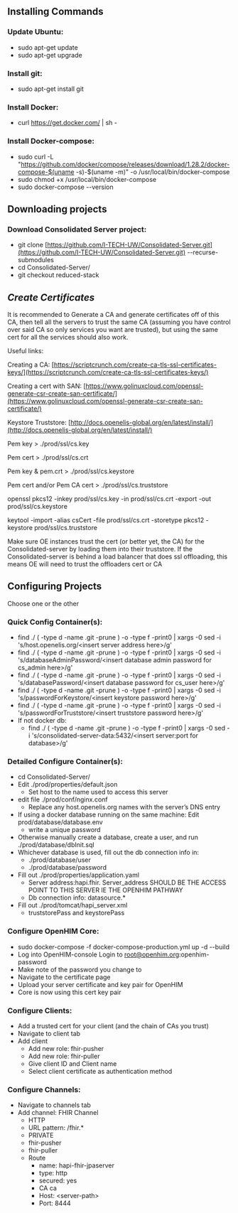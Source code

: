 ## Installing Commands


### Update Ubuntu:



* sudo apt-get update
* sudo apt-get upgrade


### Install git:



* sudo apt-get install git


### Install Docker:



* curl https://get.docker.com/ | sh -


### Install Docker-compose:



* sudo curl -L "https://github.com/docker/compose/releases/download/1.28.2/docker-compose-$(uname -s)-$(uname -m)" -o /usr/local/bin/docker-compose
* sudo chmod +x /usr/local/bin/docker-compose
* sudo docker-compose --version


## Downloading projects


### Download Consolidated Server project:



* git clone [https://github.com/I-TECH-UW/Consolidated-Server.git](https://github.com/I-TECH-UW/Consolidated-Server.git) --recurse-submodules
* cd Consolidated-Server/
* git checkout reduced-stack


## **_Create Certificates_**

It is recommended to Generate a CA and generate certificates off of this CA, then tell all the servers to trust the same CA (assuming you have control over said CA so only services you want are trusted), but using the same cert for all the services should also work.

Useful links:

Creating a CA: [https://scriptcrunch.com/create-ca-tls-ssl-certificates-keys/](https://scriptcrunch.com/create-ca-tls-ssl-certificates-keys/)

Creating a cert with SAN: [https://www.golinuxcloud.com/openssl-generate-csr-create-san-certificate/](https://www.golinuxcloud.com/openssl-generate-csr-create-san-certificate/)

Keystore Truststore: [http://docs.openelis-global.org/en/latest/install/](http://docs.openelis-global.org/en/latest/install/)

Pem key  > ./prod/ssl/cs.key

Pem cert  > ./prod/ssl/cs.crt

Pem key & pem.crt > ./prod/ssl/cs.keystore

Pem cert and/or Pem CA cert > ./prod/ssl/cs.truststore

openssl pkcs12 -inkey prod/ssl/cs.key -in prod/ssl/cs.crt -export -out prod/ssl/cs.keystore

keytool -import -alias csCert -file prod/ssl/cs.crt -storetype pkcs12 -keystore prod/ssl/cs.truststore

Make sure OE instances trust the cert (or better yet, the CA) for the Consolidated-server by loading them into their truststore. If the Consolidated-server is behind a load balancer that does ssl offloading, this means OE will need to trust the offloaders  cert or CA


## Configuring Projects

Choose one or the other


### Quick Config Container(s):



* find ./ \( -type d -name .git -prune \) -o -type f -print0 | xargs -0 sed -i 's/host\.openelis\.org/&lt;insert server address here>/g'
* find ./ \( -type d -name .git -prune \) -o -type f -print0 | xargs -0 sed -i 's/databaseAdminPassword/&lt;insert database admin password for cs_admin here>/g'
* find ./ \( -type d -name .git -prune \) -o -type f -print0 | xargs -0 sed -i 's/databasePassword/&lt;insert database password for cs_user here>/g'
* find ./ \( -type d -name .git -prune \) -o -type f -print0 | xargs -0 sed -i 's/passwordForKeystore/&lt;insert keystore password here>/g'
* find ./ \( -type d -name .git -prune \) -o -type f -print0 | xargs -0 sed -i 's/passwordForTruststore/&lt;insert truststore password here>/g'
* If not docker db:
    * find ./ \( -type d -name .git -prune \) -o -type f -print0 | xargs -0 sed -i 's/consolidated-server-data:5432/&lt;insert server:port for database>/g'


### Detailed Configure Container(s):



* cd Consolidated-Server/
* Edit ./prod/properties/default.json
    * Set host to the name used to access this server
* edit file ./prod/conf/nginx.conf
    * Replace any host.openelis.org names with the server’s DNS entry
* If using a docker database running on the same machine: Edit prod/database/database.env
    * write a unique password
* Otherwise manually create a database, create a user, and run ./prod/database/dbInit.sql
* Whichever database is used, fill out the db connection info in:
    * ./prod/database/user
    * ./prod/database/password
* Fill out ./prod/properties/application.yaml
    * Server address:hapi.fhir. Server_address SHOULD BE THE ACCESS POINT TO THIS SERVER IE THE OPENHIM PATHWAY
    * Db connection info: datasource.*
* Fill out ./prod/tomcat/hapi_server.xml 
    * truststorePass and keystorePass


### Configure OpenHIM Core:



* sudo docker-compose -f docker-compose-production.yml up -d --build
* Log into OpenHIM-console Login to [root@openhim.org](mailto:root@openhim.org):openhim-password 
* Make note of the password you change to
* Navigate to the certificate page
* Upload your server certificate and key pair for OpenHIM
* Core is now using this cert key pair 


### Configure Clients:



* Add a trusted cert for your client (and the chain of CAs you trust)
* Navigate to client tab
* Add client
    * Add new role: fhir-pusher
    * Add new role: fhir-puller
    * Give client ID and Client name
    * Select client certificate as authentication method


### Configure Channels:



* Navigate to channels tab
* Add channel: FHIR Channel 
    * HTTP
    * URL pattern: /fhir.*
    * PRIVATE
    * fhir-pusher
    * fhir-puller
    * Route
        * name: hapi-fhir-jpaserver
        * type: http
        * secured: yes
        * CA ca
        * Host: &lt;server-path>
        * Port: 8444

